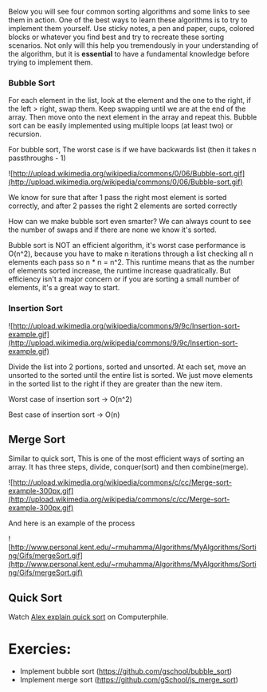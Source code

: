 
Below you will see four common sorting algorithms and some links to see them in action. One of the best ways to learn these algorithms is to try to implement them yourself. Use sticky notes, a pen and paper, cups, colored blocks or whatever you find best and try to recreate these sorting scenarios. Not only will this help you tremendously in your understanding of the algorithm, but it is __essential__ to have a fundamental knowledge before trying to implement them.

### Bubble Sort

For each element in the list, look at the element and the one to the right, if the left > right, swap them. Keep swapping until we are at the end of the array. Then move onto the next element in the array and repeat this. Bubble sort can be easily implemented using multiple loops (at least two) or recursion.

For bubble sort, The worst case is if we have backwards list (then it takes n passthroughs - 1)

![http://upload.wikimedia.org/wikipedia/commons/0/06/Bubble-sort.gif](http://upload.wikimedia.org/wikipedia/commons/0/06/Bubble-sort.gif)

We know for sure that after 1 pass the right most element is sorted correctly, and after 2 passes the right 2 elements are sorted correctly

How can we make bubble sort even smarter? We can always count to see the number of swaps and if there are none we know it's sorted.

Bubble sort is NOT an efficient algorithm, it's worst case performance is O(n^2), because you have to make n iterations through a list checking all n elements each pass so n * n = n^2. This runtime means that as the number of elements sorted increase, the runtime increase quadratically. But efficiency isn't a major concern or if you are sorting a small number of elements, it's a great way to start.



### Insertion Sort

![http://upload.wikimedia.org/wikipedia/commons/9/9c/Insertion-sort-example.gif](http://upload.wikimedia.org/wikipedia/commons/9/9c/Insertion-sort-example.gif)

Divide the list into 2 portions, sorted and unsorted. At each set, move an unsorted to the sorted until the entire list is sorted. We just move elements in the sorted list to the right if they are greater than the new item.

Worst case of insertion sort -> O(n^2)

Best case of insertion sort -> O(n)

## Merge Sort

Similar to quick sort, This is one of the most efficient ways of sorting an array. It has three steps, divide, conquer(sort) and then combine(merge).

![http://upload.wikimedia.org/wikipedia/commons/c/cc/Merge-sort-example-300px.gif](http://upload.wikimedia.org/wikipedia/commons/c/cc/Merge-sort-example-300px.gif)

And here is an example of the process

![http://www.personal.kent.edu/~rmuhamma/Algorithms/MyAlgorithms/Sorting/Gifs/mergeSort.gif](http://www.personal.kent.edu/~rmuhamma/Algorithms/MyAlgorithms/Sorting/Gifs/mergeSort.gif)

## Quick Sort

Watch [Alex explain quick sort](https://www.youtube.com/watch?v=XE4VP_8Y0BU&feature=iv&src_vid=M5c_RFKVkko&annotation_id=annotation_155416) on Computerphile.

# Exercies:
- Implement bubble sort (https://github.com/gschool/bubble_sort)
- Implement merge sort (https://github.com/gSchool/js_merge_sort)
